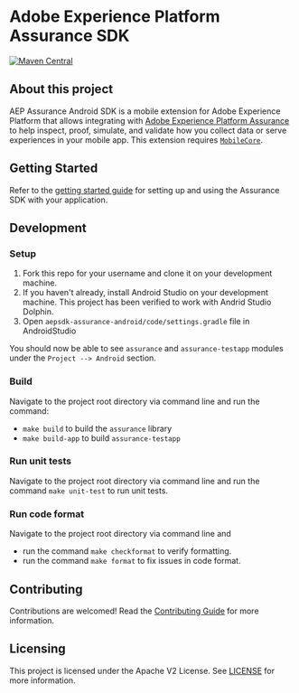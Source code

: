 
# Adobe Experience Platform Assurance SDK

[![Maven Central](https://img.shields.io/maven-central/v/com.adobe.marketing.mobile/assurance.svg?logo=android&logoColor=green&label=assurance)](https://mvnrepository.com/artifact/com.adobe.marketing.mobile/assurance)


## About this project

AEP Assurance Android SDK is a mobile extension for Adobe Experience Platform that allows integrating with [Adobe Experience Platform Assurance](https://developer.adobe.com/client-sdks/documentation/platform-assurance/) to help 
inspect, proof, simulate, and validate how you collect data or serve experiences in your mobile app. This extension requires [`MobileCore`](https://github.com/adobe/aepsdk-core-android). 

## Getting Started

Refer to the [getting started guide](./Documentation/GettingStarted.md) for setting up and using the Assurance SDK with your application.

## Development

### Setup

1. Fork this repo for your username and clone it on your development machine.
2. If you haven't already, install Android Studio on your development machine. This project has been verified to work with Andrid Studio Dolphin.
3. Open `aepsdk-assurance-android/code/settings.gradle` file in AndroidStudio

You should now be able to see `assurance` and `assurance-testapp` modules under the `Project --> Android` section.

### Build

Navigate to the project root directory via command line and run the command:
-  `make build` to build the `assurance` library
-  `make build-app` to build `assurance-testapp`

### Run unit tests

Navigate to the project root directory via command line and run the command `make unit-test` to run unit tests.

### Run code format

Navigate to the project root directory via command line and
- run the command `make checkformat` to verify formatting.
- run the command `make format` to fix issues in code format.


## Contributing

Contributions are welcomed! Read the [Contributing Guide](./.github/CONTRIBUTING.md) for more information.


## Licensing

This project is licensed under the Apache V2 License. See [LICENSE](LICENSE) for more information.